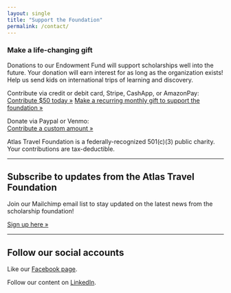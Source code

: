```yaml
---
layout: single
title: "Support the Foundation"
permalink: /contact/
---
```

### Make a life-changing gift

Donations to our Endowment Fund will support scholarships well into the future. 
Your donation will earn interest for as long as the organization exists!
Help us send kids on international trips of learning and discovery. 

Contribute via credit or debit card, Stripe, CashApp, or AmazonPay: <br />
<a href="https://donate.stripe.com/aFa4gz5lTa4peTyeDA2Fa00">Contribute $50 today &raquo;</a>
<a href="https://buy.stripe.com/4gM4gzbKha4p26M8fc2Fa01">Make a recurring monthly gift to support the foundation &raquo;</a>

Donate via Paypal or Venmo: <br />
<a href="https://www.paypal.com/ncp/payment/VZVYWPRG9N4AN">Contribute a custom amount &raquo;</a>

Atlas Travel Foundation is a federally-recognized 501(c)(3) public charity. Your contributions are tax-deductible.

---

## Subscribe to updates from the Atlas Travel Foundation

Join our Mailchimp email list to stay updated on the latest news from the scholarship foundation!

<a href="https://mailchi.mp/8e010a4ececd/subscribe">Sign up here &raquo;</a>


---

## Follow our social accounts

Like our <a href="https://www.facebook.com/people/Atlas-Travel-Foundation/61577091345851/#">Facebook page</a>. 

Follow our content on <a href="https://www.linkedin.com/company/atlas-travel-foundation/">LinkedIn</a>.
